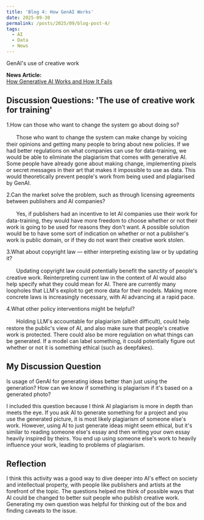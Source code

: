 ```yaml
---
title: 'Blog 4: How GenAI Works'
date: 2025-09-30
permalink: /posts/2025/09/blog-post-4/
tags:
  - AI
  - Data
  - News
---
```


GenAI's use of creative work

**News Article:**  
[How Generative AI Works and How It Fails](https://mit-serc.pubpub.org/pub/f3o5mpn6/release/1?readingCollection=3a6c54f1)


Discussion Questions: 'The use of creative work for training'
---
1.How can those who want to change the system go about doing so? 

ㅤㅤThose who want to change the system can make change by voicing their opinions and getting many people to bring about new policies. If we had better regulations on what companies can use for data-training, we would be able to eliminate the plagiarism that comes with generative AI. Some people have already gone about making change, implementing pixels or secret messages in their art that makes it impossible to use as data. This would theoretically prevent people's work from being used and plagiarised by GenAI.

2.Can the market solve the problem, such as through licensing agreements between publishers and AI companies? 

ㅤㅤYes, if publishers had an incentive to let AI companies use their work for data-training, they would have more freedom to choose whether or not their work is going to be used for reasons they don't want. A possible solution would be to have some sort of indication on whether or not a publisher's work is public domain, or if they do not want their creative work stolen.

3.What about copyright law — either interpreting existing law or by updating it? 

ㅤㅤUpdating copyright law could potentially benefit the sanctity of people's creative work. Reinterpreting current law in the context of AI would also help specify what they could mean for AI. There are currently many loopholes that LLM's exploit to get more data for their models. Making more concrete laws is increasingly necessary, with AI advancing at a rapid pace. 

4.What other policy interventions might be helpful?

ㅤㅤHolding LLM's accountable for plagiarism (albeit difficult), could help restore the public's view of AI, and also make sure that people's creative work is protected. There could also be more regulation on what things can be generated. If a model can label something, it could potentially figure out whether or not it is something ethical (such as deepfakes).

My Discussion Question
---

Is usage of GenAI for generating ideas better than just using the generation? How can we know if something is plagiarism if it's based on a generated photo?

I included this question because I think AI plagiarism is more in depth than meets the eye. If you ask AI to generate something for a project and you use the generated picture, it is most likely plagiarism of someone else's work. However, using AI to just generate ideas might seem ethical, but it's similar to reading someone else's essay and then writing your own essay heavily inspired by theirs. You end up using someone else's work to heavily influence your work, leading to problems of plagiarism.

Reflection
---

I think this activity was a good way to dive deeper into AI's effect on society and intellectual property, with people like publishers and artists at the forefront of the topic. The questions helped me think of possible ways that AI could be changed to better suit people who publish creative work. Generating my own question was helpful for thinking out of the box and finding caveats to the issue. 